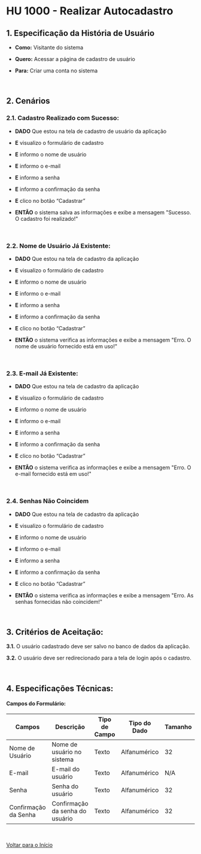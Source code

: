 # HU 1000 - Realizar Autocadastro <a name="inicio"></a>

## 1. Especificação da História de Usuário

- **Como:** Visitante do sistema

- **Quero:** Acessar a página de cadastro de usuário

- **Para:** Criar uma conta no sistema

<br>

## 2. Cenários

### 2.1. Cadastro Realizado com Sucesso:

- **DADO** Que estou na tela de cadastro de usuário da aplicação

- **E** visualizo o formulário de cadastro

- **E** informo o nome de usuário

- **E** informo o e-mail

- **E** informo a senha

- **E** informo a confirmação da senha

- **E** clico no botão “Cadastrar”

- **ENTÃO** o sistema salva as informações e exibe a mensagem "Sucesso. O cadastro foi realizado!"

<br>

### 2.2. Nome de Usuário Já Existente:

- **DADO** Que estou na tela de cadastro da aplicação

- **E** visualizo o formulário de cadastro

- **E** informo o nome de usuário

- **E** informo o e-mail

- **E** informo a senha

- **E** informo a confirmação da senha

- **E** clico no botão “Cadastrar”

- **ENTÃO** o sistema verifica as informações e exibe a mensagem "Erro. O nome de usuário fornecido está em uso!"

<br>

### 2.3. E-mail Já Existente:

- **DADO** Que estou na tela de cadastro da aplicação

- **E** visualizo o formulário de cadastro

- **E** informo o nome de usuário

- **E** informo o e-mail

- **E** informo a senha

- **E** informo a confirmação da senha

- **E** clico no botão “Cadastrar”

- **ENTÃO** o sistema verifica as informações e exibe a mensagem "Erro. O e-mail fornecido está em uso!"

<br>

### 2.4. Senhas Não Coincidem

- **DADO** Que estou na tela de cadastro da aplicação

- **E** visualizo o formulário de cadastro

- **E** informo o nome de usuário

- **E** informo o e-mail

- **E** informo a senha

- **E** informo a confirmação da senha

- **E** clico no botão “Cadastrar”

- **ENTÃO** o sistema verifica as informações e exibe a mensagem "Erro. As senhas fornecidas não coincidem!"

<br>

## 3. Critérios de Aceitação:

**3.1.** O usuário cadastrado deve ser salvo no banco de dados da aplicação.

**3.2.** O usuário deve ser redirecionado para a tela de login após o cadastro.

<br>

## 4. Especificações Técnicas:

#### Campos do Formulário:

| Campos               | Descrição                       | Tipo de Campo | Tipo do Dado | Tamanho | Máscara | Editável | Obrigatório | Regras |
| -------------------- | ------------------------------- | ------------- | ------------ | ------- | ------- | -------- | ----------- | ------ |
| Nome de Usuário      | Nome de usuário no sistema      | Texto         | Alfanumérico | 32      | N/A     | S        | S           | N/A    |
| E-mail               | E-mail do usuário               | Texto         | Alfanumérico | N/A     | N/A     | S        | S           | N/A    |
| Senha                | Senha do usuário                | Texto         | Alfanumérico | 32      | N/A     | S        | S           | N/A    |
| Confirmação da Senha | Confirmação da senha do usuário | Texto         | Alfanumérico | 32      | N/A     | S        | S           | N/A    |

<br>

[Voltar para o Início](#inicio)
